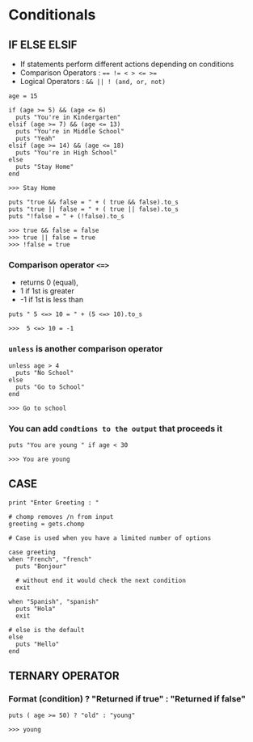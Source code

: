 # Conditionals 

## IF ELSE ELSIF

* If statements perform different actions depending on conditions
* Comparison Operators : `== != < > <= >=`
* Logical Operators : `&& || ! (and, or, not)`

```
age = 15

if (age >= 5) && (age <= 6)
  puts "You're in Kindergarten"
elsif (age >= 7) && (age <= 13)
  puts "You're in Middle School"
  puts "Yeah"
elsif (age >= 14) && (age <= 18)
  puts "You're in High School"
else
  puts "Stay Home"
end

>>> Stay Home
```

```
puts "true && false = " + ( true && false).to_s
puts "true || false = " + ( true || false).to_s
puts "!false = " + (!false).to_s

>>> true && false = false
>>> true || false = true
>>> !false = true
```

### Comparison operator `<=>`

* returns 0 (equal), 
* 1 if 1st is greater
* -1 if 1st is less than


```
puts " 5 <=> 10 = " + (5 <=> 10).to_s

>>>  5 <=> 10 = -1
```


### `unless` is another comparison operator

```
unless age > 4
  puts "No School"
else
  puts "Go to School"
end

>>> Go to school
```

### You can add `condtions to the output` that proceeds it


```
puts "You are young " if age < 30

>>> You are young 
```


## CASE

```
print "Enter Greeting : "
 
# chomp removes /n from input
greeting = gets.chomp

# Case is used when you have a limited number of options

case greeting
when "French", "french"
  puts "Bonjour"
 
  # without end it would check the next condition
  exit
 
when "Spanish", "spanish"
  puts "Hola"
  exit
 
# else is the default
else
  puts "Hello"
end
```

## TERNARY OPERATOR 

### Format (condition) ? "Returned if true" : "Returned if false"

```
puts ( age >= 50) ? "old" : "young"

>>> young
```






